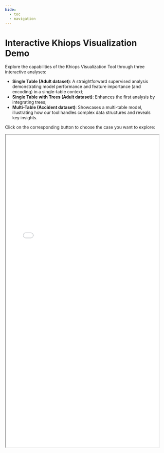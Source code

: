 ```yaml
---
hide:
  - toc
  - navigation
---
```


# Interactive Khiops Visualization Demo

Explore the capabilities of the Khiops Visualization Tool through three interactive analyses:

- **Single Table (Adult dataset)**: A straightforward supervised analysis demonstrating model performance and feature importance (and encoding) in a single-table context;
- **Single Table with Trees (Adult dataset)**: Enhances the first analysis by integrating trees;
- **Multi-Table (Accident dataset)**: Showcases a multi-table model, illustrating how our tool handles complex data structures and reveals key insights.

Click on the corresponding button to choose the case you want to explore:

<div id="visu-menu"></div>
<iframe name="visu-frame" id="visu-frame" src="/assets/khiops-visualization.html" style="width: 100%;height: 1024px;"></iframe>
<script>
	document.addEventListener("DOMContentLoaded", () =>
		visuMenu([
			{
				title: "Single Table",
				description: "Adult dataset",
				file: "/assets/mock/AdultReport.json"
			},
			{
				title: "Single Table with Trees",
				description: "Adult dataset",
				file: "/assets/mock/AdultWithTreesReport.json"
			},
			{
				title: "Multi-Table",
				description: "Accident dataset with three tables",
				file: "/assets/mock/AccidentReport.json"
			}
		])
	);
</script>